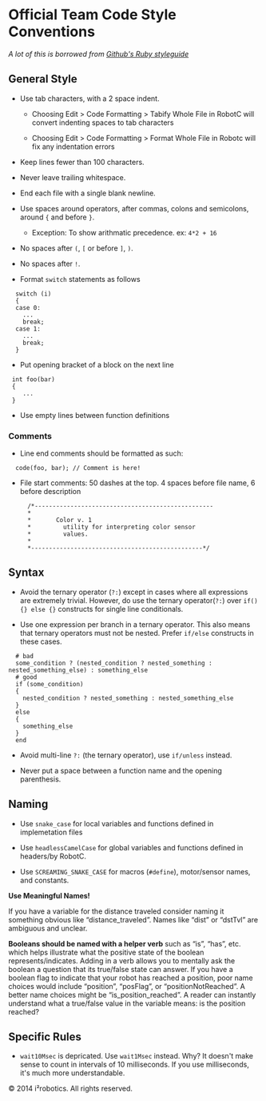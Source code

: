 # Official Team Code Style Conventions
*A lot of this is borrowed from [Github's Ruby styleguide](https://github.com/styleguide/ruby)*

## General Style

- Use tab characters, with a 2 space indent. 
  - Choosing Edit > Code Formatting > Tabify Whole File in RobotC will convert indenting spaces to tab characters

  - Choosing Edit > Code Formatting > Format Whole File in Robotc will fix any indentation errors
  
- Keep lines fewer than 100 characters.

- Never leave trailing whitespace.

- End each file with a single blank newline.

- Use spaces around operators, after commas, colons and semicolons, around `{` and before `}`.
  - Exception: To show arithmatic precedence. ex: `4*2 + 16`

- No spaces after `(`, `[` or before `]`, `)`.

- No spaces after `!`.

- Format `switch` statements as follows
 
```
  switch (i)
  {
  case 0:
    ...
    break;
  case 1:
    ...
    break;
  }
``` 
- Put opening bracket of a block on the next line

```
 int foo(bar) 
 {
 	...
 }
```

- Use empty lines between function definitions

### Comments
- Line end comments should be formatted as such:

```
  code(foo, bar); // Comment is here!
```

- File start comments: 50 dashes at the top. 4 spaces before file name, 6 before description

  ```
    /*--------------------------------------------------
    *
    *	    Color v. 1
    *	      utility for interpreting color sensor
    *	      values.
    *
    *------------------------------------------------*/
  ```


## Syntax

- Avoid the ternary operator (`?:`) except in cases where all expressions are extremely trivial. However, do use the ternary operator(`?:`) over `if() {} else {}` constructs for single line conditionals.

- Use one expression per branch in a ternary operator. This also means that ternary operators must not be nested. Prefer `if/else` constructs in these cases.

```
  # bad
  some_condition ? (nested_condition ? nested_something : nested_something_else) : something_else
  # good
  if (some_condition)
  {
    nested_condition ? nested_something : nested_something_else
  }
  else
  {
    something_else
  }
  end
```

- Avoid multi-line `?:` (the ternary operator), use `if/unless` instead.

- Never put a space between a function name and the opening parenthesis.

## Naming

- Use `snake_case` for local variables and functions defined in implemetation files

- Use `headlessCamelCase` for global variables and functions defined in headers/by RobotC.

- Use `SCREAMING_SNAKE_CASE` for macros (`#define`), motor/sensor names, and constants.

**Use Meaningful Names!**

If you have a variable for the distance traveled consider naming it something obvious like “distance_traveled”.  Names like “dist” or “dstTvl” are ambiguous and unclear.

**Booleans should be named with a helper verb** such as “is”, “has”, etc. which helps illustrate what the positive state of the boolean represents/indicates.  Adding in a verb allows you to mentally ask the boolean a question that its true/false state can answer.  If you have a boolean flag to indicate that your robot has reached a position, poor name choices would include “position”, “posFlag”, or “positionNotReached”.  A better name choices might be “is_position_reached”.  A reader can instantly understand what a true/false value in the variable means:  is the position reached?

## Specific Rules

- `wait10Msec` is depricated. Use `wait1Msec` instead. Why? It doesn't make sense to count in intervals of 10 milliseconds. If you use milliseconds, it's much more understandable. 

&copy; 2014 i²robotics. All rights reserved.